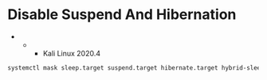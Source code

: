 # Disable Suspend And Hibernation
- - - Kali Linux 2020.4
```bash
systemctl mask sleep.target suspend.target hibernate.target hybrid-sleep.target
```
